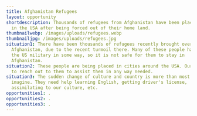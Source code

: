 ```yaml
---
title: Afghanistan Refugees
layout: opportunity
shortdescription: Thousands of refugees from Afghanistan have been placed here
  in the USA after being forced out of their home land.
thumbnailwebp: /images/uploads/refugees.webp
thumbnailjpg: /images/uploads/refugees.jpg
situation1: There have been thousands of refugees recently brought over from
  Afghanistan, due to the recent turmoil there. Many of these people have helped
  the US military in some way, so it is not safe for them to stay in
  Afghanistan.
situation2: These people are being placed in cities around the USA. Our goal is
  to reach out to them to assist them in any way needed.
situation3: The sudden change of culture and country is more than most of us can
  imagine. They need help learning English, getting driver's license,
  assimilating to our culture, etc.
opportunities1: .
opportunities2: .
opportunities3: .
---
```

